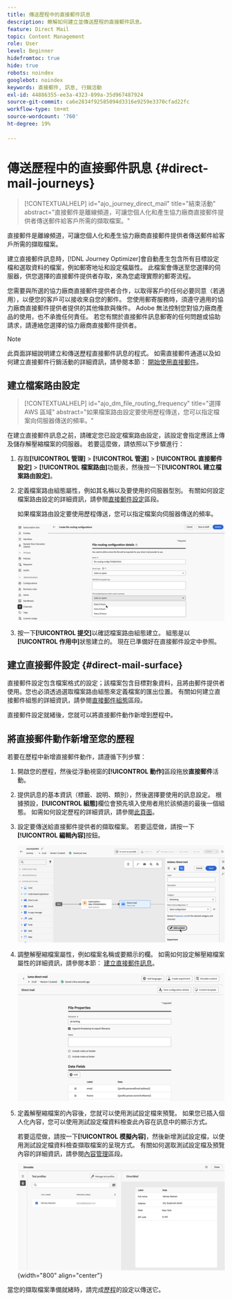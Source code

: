```yaml
---
title: 傳送歷程中的直接郵件訊息
description: 瞭解如何建立並傳送歷程的直接郵件訊息。
feature: Direct Mail
topic: Content Management
role: User
level: Beginner
hidefromtoc: true
hide: true
robots: noindex
googlebot: noindex
keywords: 直接郵件, 訊息, 行銷活動
exl-id: 44886355-ee3a-4323-899a-35d967487924
source-git-commit: ca6e2834f92585094d3316e9259e3370cfad22fc
workflow-type: tm+mt
source-wordcount: '760'
ht-degree: 19%

---
```


# 傳送歷程中的直接郵件訊息 {#direct-mail-journeys}

>[!CONTEXTUALHELP]
>id="ajo_journey_direct_mail"
>title="結束活動"
>abstract="直接郵件是離線頻道，可讓您個人化和產生協力廠商直接郵件提供者傳送郵件給客戶所需的擷取檔案。"

直接郵件是離線頻道，可讓您個人化和產生協力廠商直接郵件提供者傳送郵件給客戶所需的擷取檔案。

建立直接郵件訊息時，[!DNL Journey Optimizer]會自動產生包含所有目標設定檔和選取資料的檔案，例如郵寄地址和設定檔屬性。 此檔案會傳送至您選擇的伺服器，供您選擇的直接郵件提供者存取，來為您處理實際的郵寄流程。

您需要與所選的協力廠商直接郵件提供者合作，以取得客戶的任何必要同意（若適用），以便您的客戶可以接收來自您的郵件。 您使用郵寄服務時，須遵守適用的協力廠商直接郵件提供者提供的其他條款與條件。 Adobe 無法控制您對協力廠商產品的使用，也不承擔任何責任。 若您有關於直接郵件訊息郵寄的任何問題或協助請求，請連絡您選擇的協力廠商直接郵件提供者。

>[!NOTE]
>
>此頁面詳細說明建立和傳送歷程直接郵件訊息的程式。 如需直接郵件通道以及如何建立直接郵件行銷活動的詳細資訊，請參閱本節： [開始使用直接郵件](../direct-mail/get-started-direct-mail.md)。

## 建立檔案路由設定

>[!CONTEXTUALHELP]
>id="ajo_dm_file_routing_frequency"
>title="選擇 AWS 區域"
>abstract="如果檔案路由設定要使用歷程傳送，您可以指定檔案向伺服器傳送的頻率。"

在建立直接郵件訊息之前，請確定您已設定檔案路由設定，該設定會指定應該上傳及儲存解壓縮檔案的伺服器。 若要這麼做，請依照以下步驟進行：

1. 存取&#x200B;**[!UICONTROL 管理]** > **[!UICONTROL 管道]** > **[!UICONTROL 直接郵件設定]** > **[!UICONTROL 檔案路由]**&#x200B;功能表，然後按一下&#x200B;**[!UICONTROL 建立檔案路由設定]**。

1. 定義檔案路由組態屬性，例如其名稱以及要使用的伺服器型別。 有關如何設定檔案路由設定的詳細資訊，請參閱[直接郵件設定](../direct-mail/direct-mail-configuration.md#file-routing-configuration)區段。

   如果檔案路由設定要使用歷程傳送，您可以指定檔案向伺服器傳送的頻率。

   ![](assets/file-routing-journey.png)

1. 按一下&#x200B;**[!UICONTROL 提交]**&#x200B;以確認檔案路由組態建立。 組態是以&#x200B;**[!UICONTROL 作用中]**&#x200B;狀態建立的。 現在已準備好在直接郵件設定中參照。

## 建立直接郵件設定 {#direct-mail-surface}

直接郵件設定包含檔案格式的設定；該檔案包含目標對象資料，且將由郵件提供者使用。您也必須透過選取檔案路由組態來定義檔案的匯出位置。 有關如何建立直接郵件組態的詳細資訊，請參閱[直接郵件組態](../direct-mail/direct-mail-configuration.md#file-routing-configuration)區段。

直接郵件設定就緒後，您就可以將直接郵件動作新增到歷程中。

## 將直接郵件動作新增至您的歷程

若要在歷程中新增直接郵件動作，請遵循下列步驟：

1. 開啟您的歷程，然後從浮動視窗的&#x200B;**[!UICONTROL 動作]**&#x200B;區段拖放&#x200B;**直接郵件**&#x200B;活動。

1. 提供訊息的基本資訊（標籤、說明、類別），然後選擇要使用的訊息設定。 根據預設，**[!UICONTROL 組態]**&#x200B;欄位會預先填入使用者用於該頻道的最後一個組態。 如需如何設定歷程的詳細資訊，請參閱[此頁面](../building-journeys/journey-gs.md)。

1. 設定要傳送給直接郵件提供者的擷取檔案。 若要這麼做，請按一下&#x200B;**[!UICONTROL 編輯內容]**&#x200B;按鈕。

   ![](assets/direct-mail-add-journey.png)

1. 調整解壓縮檔案屬性，例如檔案名稱或要顯示的欄。 如需如何設定解壓縮檔案屬性的詳細資訊，請參閱本節： [建立直接郵件訊息](../direct-mail/create-direct-mail.md#extraction-file)。

   ![](assets/direct-mail-journey-content.png)

1. 定義解壓縮檔案的內容後，您就可以使用測試設定檔來預覽。 如果您已插入個人化內容，您可以使用測試設定檔資料檢查此內容在訊息中的顯示方式。

   若要這麼做，請按一下&#x200B;**[!UICONTROL 模擬內容]**，然後新增測試設定檔，以使用測試設定檔資料檢查擷取檔案的呈現方式。 有關如何選取測試設定檔及預覽內容的詳細資訊，請參閱[內容管理](../content-management/preview-test.md)區段。

   ![](assets/direct-mail-simulate.png){width="800" align="center"}

當您的擷取檔案準備就緒時，請完成[歷程](../building-journeys/journey-gs.md)的設定以傳送它。
